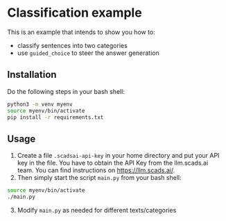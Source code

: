 # Classification example

This is an example that intends to show you how to:

- classify sentences into two categories
- use `guided_choice` to steer the answer generation

## Installation

Do the following steps in your bash shell:

```bash
python3 -m venv myenv
source myenv/bin/activate
pip install -r requirements.txt
```

## Usage

1. Create a file `.scadsai-api-key` in your home directory and put your API key in the file. You have to obtain the API Key from the llm.scads.ai team. You can find instructions on https://llm.scads.ai/.
2. Then simply start the script `main.py` from your bash shell:

```bash
source myenv/bin/activate
./main.py
```

3. Modify `main.py` as needed for different texts/categories
